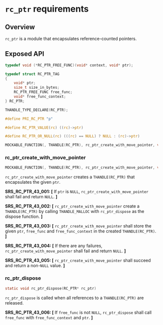 # `rc_ptr` requirements

## Overview

`rc_ptr` is a module that encapsulates reference-counted pointers.

## Exposed API
```c
typedef void (*RC_PTR_FREE_FUNC)(void* context, void* ptr);

typedef struct RC_PTR_TAG
{
    void* ptr;
    size_t size_in_bytes;
    RC_PTR_FREE_FUNC free_func;
    void* free_func_context;
} RC_PTR;

THANDLE_TYPE_DECLARE(RC_PTR);

#define PRI_RC_PTR "p"

#define RC_PTR_VALUE(rc) ((rc)->ptr)

#define RC_PTR_OR_NULL(rc) (((rc) == NULL) ? NULL : (rc)->ptr)

MOCKABLE_FUNCTION(, THANDLE(RC_PTR), rc_ptr_create_with_move_pointer, void*, ptr, size_t, size_in_bytes, RC_PTR_FREE_FUNC, free_func, void*, free_func_context);
```

### rc_ptr_create_with_move_pointer
```c
MOCKABLE_FUNCTION(, THANDLE(RC_PTR), rc_ptr_create_with_move_pointer, void*, ptr, size_t, size_in_bytes, RC_PTR_FREE_FUNC, free_func, void*, free_func_context);
```
`rc_ptr_create_with_move_pointer` creates a `THANDLE(RC_PTR)` that encapsulates the given `ptr`.

**SRS_RC_PTR_43_001: [** If `ptr` is `NULL`, `rc_ptr_create_with_move_pointer` shall fail and return `NULL`. **]**

**SRS_RC_PTR_43_002: [** `rc_ptr_create_with_move_pointer` create a `THANDLE(RC_PTR)` by calling `THANDLE_MALLOC` with `rc_ptr_dispose` as the dispose function. **]**

**SRS_RC_PTR_43_003: [** `rc_ptr_create_with_move_pointer` shall store the given `ptr`, `free_func` and `free_func_context` in the created `THANDLE(RC_PTR)`. **]**

**SRS_RC_PTR_43_004: [** If there are any failures, `rc_ptr_create_with_move_pointer` shall fail and return `NULL`. **]**

**SRS_RC_PTR_43_005: [** `rc_ptr_create_with_move_pointer` shall succeed and return a non-`NULL` value. **]**

### rc_ptr_dispose
```c
static void rc_ptr_dispose(RC_PTR* rc_ptr)
```
`rc_ptr_dispose` is called when all references to a `THANDLE(RC_PTR)` are released.

**SRS_RC_PTR_43_006: [** If `free_func` is not `NULL`, `rc_ptr_dispose` shall call `free_func` with `free_func_context` and `ptr`. **]**
